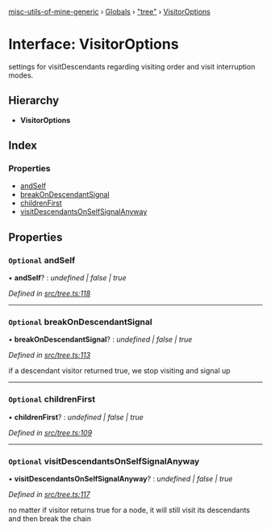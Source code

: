 [misc-utils-of-mine-generic](../README.md) › [Globals](../globals.md) › ["tree"](../modules/_tree_.md) › [VisitorOptions](_tree_.visitoroptions.md)

# Interface: VisitorOptions

settings for visitDescendants regarding visiting order and visit interruption modes.

## Hierarchy

* **VisitorOptions**

## Index

### Properties

* [andSelf](_tree_.visitoroptions.md#optional-andself)
* [breakOnDescendantSignal](_tree_.visitoroptions.md#optional-breakondescendantsignal)
* [childrenFirst](_tree_.visitoroptions.md#optional-childrenfirst)
* [visitDescendantsOnSelfSignalAnyway](_tree_.visitoroptions.md#optional-visitdescendantsonselfsignalanyway)

## Properties

### `Optional` andSelf

• **andSelf**? : *undefined | false | true*

*Defined in [src/tree.ts:118](https://github.com/cancerberoSgx/misc-utils-of-mine/blob/b2d6050/misc-utils-of-mine-generic/src/tree.ts#L118)*

___

### `Optional` breakOnDescendantSignal

• **breakOnDescendantSignal**? : *undefined | false | true*

*Defined in [src/tree.ts:113](https://github.com/cancerberoSgx/misc-utils-of-mine/blob/b2d6050/misc-utils-of-mine-generic/src/tree.ts#L113)*

if a descendant visitor returned true, we stop visiting and signal up

___

### `Optional` childrenFirst

• **childrenFirst**? : *undefined | false | true*

*Defined in [src/tree.ts:109](https://github.com/cancerberoSgx/misc-utils-of-mine/blob/b2d6050/misc-utils-of-mine-generic/src/tree.ts#L109)*

___

### `Optional` visitDescendantsOnSelfSignalAnyway

• **visitDescendantsOnSelfSignalAnyway**? : *undefined | false | true*

*Defined in [src/tree.ts:117](https://github.com/cancerberoSgx/misc-utils-of-mine/blob/b2d6050/misc-utils-of-mine-generic/src/tree.ts#L117)*

no matter if visitor returns true for a node, it will still visit its descendants and then break the chain
